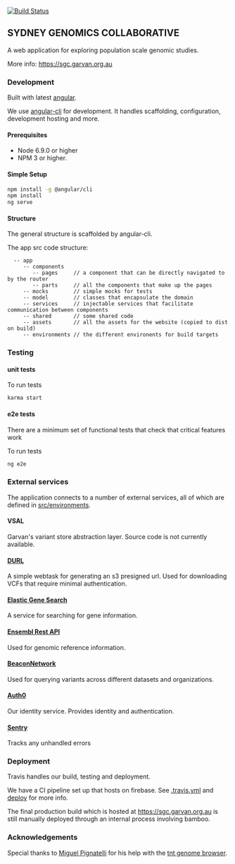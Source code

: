 [![Build Status](https://travis-ci.org/shusson/sgc.svg?branch=master)](https://travis-ci.org/shusson/sgc)

## SYDNEY GENOMICS COLLABORATIVE

A web application for exploring population scale genomic studies.

More info: https://sgc.garvan.org.au 

### Development
Built with latest [angular](https://github.com/angular/angular).

We use [angular-cli](https://github.com/angular/angular-cli) for
development. It handles scaffolding, configuration, development hosting 
and more.

#### Prerequisites

 - Node 6.9.0 or higher
 - NPM 3 or higher.

#### Simple Setup

```bash
npm install -g @angular/cli
npm install
ng serve
```

#### Structure
The general structure is scaffolded by angular-cli.

The app src code structure:

```
  -- app
     -- components
        -- pages     // a component that can be directly navigated to by the router
        -- parts     // all the components that make up the pages
     -- mocks        // simple mocks for tests
     -- model        // classes that encapsulate the domain
     -- services     // injectable services that facilitate communication between components
     -- shared       // some shared code
     -- assets       // all the assets for the website (copied to dist on build)
     -- environments // the different environents for build targets
```

### Testing

#### unit tests

To run tests
```bash
karma start
```
  
#### e2e tests
 
There are a minimum set of functional tests that check that critical 
features work

To run tests
```bash
ng e2e
```

### External services
The application connects to a number of external services, 
all of which are defined in [src/environments](src/environments). 
   
#### VSAL
Garvan's variant store abstraction layer. Source code is not currently 
available.

#### [DURL](https://github.com/shusson/durl)
A simple webtask for generating an s3 presigned url. 
Used for downloading VCFs that require minimal authentication.
 
#### [Elastic Gene Search](https://github.com/shusson/genesearch)
A service for searching for gene information.

#### [Ensembl Rest API](http://rest.ensembl.org/)
Used for genomic reference information.

#### [BeaconNetwork](https://beacon-network.org/)
Used for querying variants across different datasets and organizations.

#### [Auth0](https://auth0.com/)
Our identity service. Provides identity and authentication.

#### [Sentry](https://sentry.io/)
Tracks any unhandled errors

### Deployment

Travis handles our build, testing and deployment. 

We have a CI pipeline set up that hosts on firebase.
See [.travis.yml](.travis.yml) and [deploy](deploy) for more info.

The final production build which is hosted at https://sgc.garvan.org.au 
is still manually deployed through an internal process involving bamboo.

### Acknowledgements
Special thanks to [Miguel Pignatelli](https://github.com/emepyc) 
for his help with the [tnt genome browser](https://github.com/tntvis/tnt.genome).
